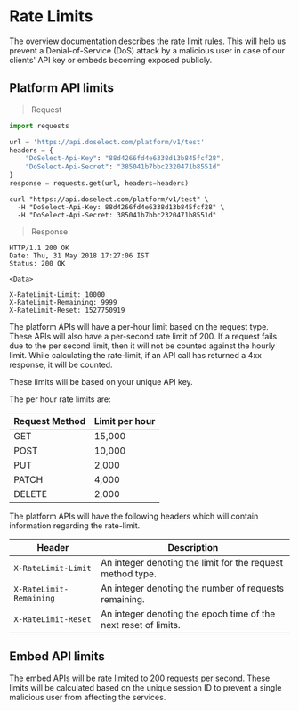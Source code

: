 # Rate Limits
The overview documentation describes the rate limit rules. This will help us prevent a Denial-of-Service (DoS) attack by a malicious user in case of our clients' API key or embeds becoming exposed publicly.

## Platform API limits
> Request

```python
import requests

url = 'https://api.doselect.com/platform/v1/test'
headers = {
    "DoSelect-Api-Key": "88d4266fd4e6338d13b845fcf28",
    "DoSelect-Api-Secret": "385041b7bbc2320471b8551d"
}
response = requests.get(url, headers=headers)
```

```shell
curl "https://api.doselect.com/platform/v1/test" \
  -H "DoSelect-Api-Key: 88d4266fd4e6338d13b845fcf28" \
  -H "DoSelect-Api-Secret: 385041b7bbc2320471b8551d"
```
> Response

```
HTTP/1.1 200 OK
Date: Thu, 31 May 2018 17:27:06 IST
Status: 200 OK

<Data>

X-RateLimit-Limit: 10000
X-RateLimit-Remaining: 9999
X-RateLimit-Reset: 1527750919

```

The platform APIs will have a per-hour limit based on the request type.
These APIs will also have a per-second rate limit of 200. If a request fails due to the per second limit, then it will not be counted against the hourly limit.
While calculating the rate-limit, if an API call has returned a 4xx response, it will be counted.

These limits will be based on your unique API key.

The per hour rate limits are:

Request Method | Limit per hour
-------------- | --------------
GET            | 15,000
POST           | 10,000
PUT            | 2,000
PATCH          | 4,000
DELETE         | 2,000

The platform APIs will have the following headers which will contain information regarding the rate-limit.

Header                  | Description
----------------------- | --------------
`X-RateLimit-Limit`     | An integer denoting the limit for the request method type.
`X-RateLimit-Remaining` | An integer denoting the number of requests remaining.
`X-RateLimit-Reset`     | An integer denoting the epoch time of the next reset of limits.


## Embed API limits

The embed APIs will be rate limited to 200 requests per second.
These limits will be calculated based on the unique session ID to prevent a single malicious user from affecting the services.
